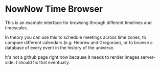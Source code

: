 # NowNow Time Browser

This is an example interface for browsing through different timelines and timescales.

In theory you can use this to schedule meetings across time zones, to compare different calendars (e.g. Hebrew and Gregorian), or to browse a database of every event in the history of the universe.

It's not a github page right now because it needs to render images server-side. I should fix that eventually.
